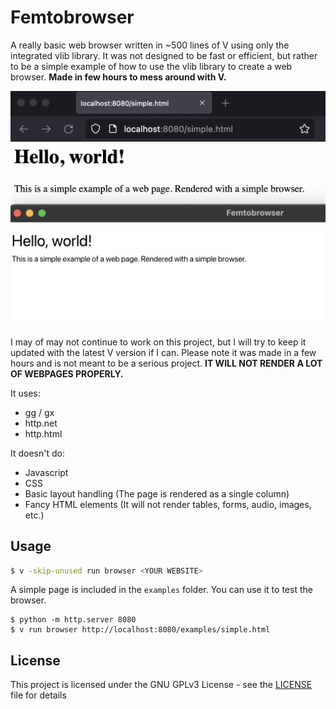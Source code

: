 # Femtobrowser

A really basic web browser written in ~500 lines of V using only the integrated
vlib library. It was not designed to be fast or efficient, but rather to be
a simple example of how to use the vlib library to create a web browser.
**Made in few hours to mess around with V.**

![Screenshot of the femtobrowser](demo/demo_firefox.png)

I may of may not continue to work on this project, but I will try to keep it
updated with the latest V version if I can. Please note it was made in a few
hours and is not meant to be a serious project.
**IT WILL NOT RENDER A LOT OF WEBPAGES PROPERLY.**

It uses:
- gg / gx
- http.net
- http.html

It doesn't do:
- Javascript
- CSS
- Basic layout handling (The page is rendered as a single column)
- Fancy HTML elements (It will not render tables, forms, audio, images, etc.)

## Usage

```bash
$ v -skip-unused run browser <YOUR WEBSITE>
```

A simple page is included in the `examples` folder. You can use it to test the
browser.
```
$ python -m http.server 8080
$ v run browser http://localhost:8080/examples/simple.html
```

## License

This project is licensed under the GNU GPLv3 License - see the
[LICENSE](LICENSE) file for details
